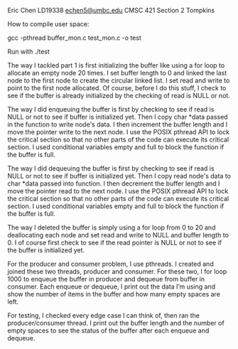 Eric Chen LD19338 echen5@umbc.edu CMSC 421 Section 2 Tompkins

How to compile user space:

gcc -pthread buffer_mon.c test_mon.c -o test

 Run with ./test



The way I tackled part 1 is first initializing the buffer like using a for loop to allocate an empty node 20 times. I set buffer length to 0 and linked the last node to the first node to create the circular linked list. I set read and write to point to the first node allocated. Of course, before I do this stuff, I check to see if the buffer is already initialized by the checking of read is NULL or not.

The way I did enqueuing the buffer is first by checking to see if read is NULL or not to see if buffer is initialized yet. Then I copy char  *data passed in the function to write node's data. I then increment the buffer length and I move the pointer write to the next node. I use the POSIX pthread API to lock the critical section so that no other parts of the code can execute its critical section. I used conditional variables empty and full to block the function if the buffer is full.

The way I did dequeuing the buffer is first by checking to see if read is NULL or not to see if buffer is initialized yet. Then I copy read node's data to char  *data passed into function. I then decrement the buffer length and I move the pointer read to the next node. I use the POSIX pthread API to lock the critical section so that no other parts of the code can execute its critical section. I used conditional variables empty and full to block the function if the buffer is full.

The way I deleted the buffer is simply using a for loop from 0 to 20 and deallocating each node and set read and write to NULL and buffer length to 0. I of course first check to see if the read pointer is NULL or not to see if the buffer is initialized yet.

For the producer and consumer problem, I use pthreads. I created and joined these two threads, producer and consumer. For these two, I for loop 1000 to enqueue the buffer in producer and dequeue from buffer in consumer. Each enqueue or dequeue, I print out the data I’m using and show the number of items in the buffer and how many empty spaces are left.

For testing, I checked every edge case I can think of, then ran the producer/consumer thread.
I print out the buffer length and the number of empty spaces to see the status of the buffer after each enqueue and dequeue.
